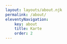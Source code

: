 ```yaml
---
layout: layouts/about.njk
permalink: /about/
eleventyNavigation:
    key: about
    title: Karte
    order: 2
---
```

